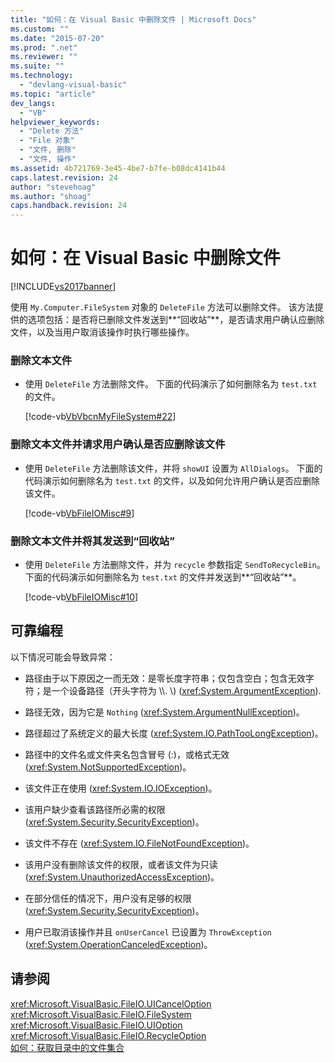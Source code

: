```yaml
---
title: "如何：在 Visual Basic 中删除文件 | Microsoft Docs"
ms.custom: ""
ms.date: "2015-07-20"
ms.prod: ".net"
ms.reviewer: ""
ms.suite: ""
ms.technology: 
  - "devlang-visual-basic"
ms.topic: "article"
dev_langs: 
  - "VB"
helpviewer_keywords: 
  - "Delete 方法"
  - "File 对象"
  - "文件, 删除"
  - "文件, 操作"
ms.assetid: 4b721769-3e45-4be7-b7fe-b08dc4141b44
caps.latest.revision: 24
author: "stevehoag"
ms.author: "shoag"
caps.handback.revision: 24
---
```

# 如何：在 Visual Basic 中删除文件
[!INCLUDE[vs2017banner](../../../../visual-basic/includes/vs2017banner.md)]

使用 `My.Computer.FileSystem` 对象的 `DeleteFile` 方法可以删除文件。  该方法提供的选项包括：是否将已删除文件发送到**“回收站”**，是否请求用户确认应删除文件，以及当用户取消该操作时执行哪些操作。  
  
### 删除文本文件  
  
-   使用 `DeleteFile` 方法删除文件。  下面的代码演示了如何删除名为 `test.txt` 的文件。  
  
     [!code-vb[VbVbcnMyFileSystem#22](../../../../visual-basic/developing-apps/programming/drives-directories-files/codesnippet/VisualBasic/how-to-delete-a-file_1.vb)]  
  
### 删除文本文件并请求用户确认是否应删除该文件  
  
-   使用 `DeleteFile` 方法删除该文件，并将 `showUI` 设置为 `AllDialogs`。  下面的代码演示如何删除名为 `test.txt` 的文件，以及如何允许用户确认是否应删除该文件。  
  
     [!code-vb[VbFileIOMisc#9](../../../../visual-basic/developing-apps/programming/drives-directories-files/codesnippet/VisualBasic/how-to-delete-a-file_2.vb)]  
  
### 删除文本文件并将其发送到“回收站”  
  
-   使用 `DeleteFile` 方法删除文件，并为 `recycle` 参数指定 `SendToRecycleBin`。  下面的代码演示如何删除名为 `test.txt` 的文件并发送到**“回收站”**。  
  
     [!code-vb[VbFileIOMisc#10](../../../../visual-basic/developing-apps/programming/drives-directories-files/codesnippet/VisualBasic/how-to-delete-a-file_3.vb)]  
  
## 可靠编程  
 以下情况可能会导致异常：  
  
-   路径由于以下原因之一而无效：是零长度字符串；仅包含空白；包含无效字符；是一个设备路径（开头字符为 \\\\.  \\\) \(<xref:System.ArgumentException>\).  
  
-   路径无效，因为它是 `Nothing` \(<xref:System.ArgumentNullException>\)。  
  
-   路径超过了系统定义的最大长度 \(<xref:System.IO.PathTooLongException>\)。  
  
-   路径中的文件名或文件夹名包含冒号 \(:\)，或格式无效 \(<xref:System.NotSupportedException>\)。  
  
-   该文件正在使用 \(<xref:System.IO.IOException>\)。  
  
-   该用户缺少查看该路径所必需的权限 \(<xref:System.Security.SecurityException>\)。  
  
-   该文件不存在 \(<xref:System.IO.FileNotFoundException>\)。  
  
-   该用户没有删除该文件的权限，或者该文件为只读 \(<xref:System.UnauthorizedAccessException>\)。  
  
-   在部分信任的情况下，用户没有足够的权限 \(<xref:System.Security.SecurityException>\)。  
  
-   用户已取消该操作并且 `onUserCancel` 已设置为 `ThrowException` \(<xref:System.OperationCanceledException>\)。  
  
## 请参阅  
 <xref:Microsoft.VisualBasic.FileIO.UICancelOption>   
 <xref:Microsoft.VisualBasic.FileIO.FileSystem>   
 <xref:Microsoft.VisualBasic.FileIO.UIOption>   
 <xref:Microsoft.VisualBasic.FileIO.RecycleOption>   
 [如何：获取目录中的文件集合](../../../../visual-basic/developing-apps/programming/drives-directories-files/how-to-get-the-collection-of-files-in-a-directory.md)